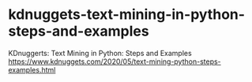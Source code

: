 # kdnuggets-text-mining-in-python-steps-and-examples
KDnuggerts: Text Mining in Python: Steps and Examples https://www.kdnuggets.com/2020/05/text-mining-python-steps-examples.html
